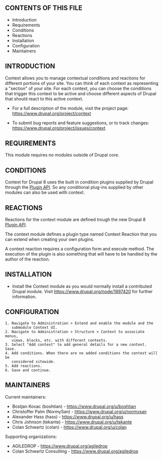 CONTENTS OF THIS FILE
---------------------

 * Introduction
 * Requirements
 * Conditions
 * Reactions
 * Installation
 * Configuration
 * Maintainers


INTRODUCTION
------------

Context allows you to manage contextual conditions and reactions for different
portions of your site. You can think of each context as representing a "section"
of your site. For each context, you can choose the conditions that trigger this
context to be active and choose different aspects of Drupal that should react
to this active context.

 * For a full description of the module, visit the project page:
   https://www.drupal.org/project/context

 * To submit bug reports and feature suggestions, or to track changes:
   https://www.drupal.org/project/issues/context


REQUIREMENTS
------------

This module requires no modules outside of Drupal core.


CONDITIONS
----------

Context for Drupal 8 uses the built in condition plugins supplied by Drupal
through the [Plugin API](https://www.drupal.org/developing/api/8/plugins). 
So any conditional plug-ins supplied by other modules can also be used with
context.


REACTIONS
---------

Reactions for the context module are defined trough the new Drupal 8 
[Plugin API](https://www.drupal.org/developing/api/8/plugins).

The context module defines a plugin type named Context Reaction that you can
extend when creating your own plugins.

A context reaction requires a configuration form and execute method. The 
execution of the plugin is also something that will have to be handled by the
author of the reaction.


INSTALLATION
------------

 * Install the Context module as you would normally install a
   contributed Drupal module. Visit
   https://www.drupal.org/node/1897420 for further information.


CONFIGURATION
-------------

    1. Navigate to Administration > Extend and enable the module and the
       submodule Context UI.
    2. Navigate to Administration > Structure > Context to associate menus,
       views, blocks, etc. with different contexts.
    3. Select "Add context" to add general details for a new context. Save.
    4. Add conditions. When there are no added conditions the context will be
       considered sitewide.
    5. Add reactions.
    6. Save and continue.


MAINTAINERS
-----------

Current maintainers:
 * Bostjan Kovac (boshtian) - https://www.drupal.org/u/boshtian
 * Christoffer Palm (NormySan) - https://www.drupal.org/u/normysan
 * Alexander Hass (hass) - https://www.drupal.org/u/hass
 * Chris Johnson (tekante) - https://www.drupal.org/u/tekante
 * Colan Schwartz (colan) - https://www.drupal.org/u/colan

Supporting organizations:
 * AGILEDROP - https://www.drupal.org/agiledrop
 * Colan Schwartz Consulting - https://www.drupal.org/agiledrop
